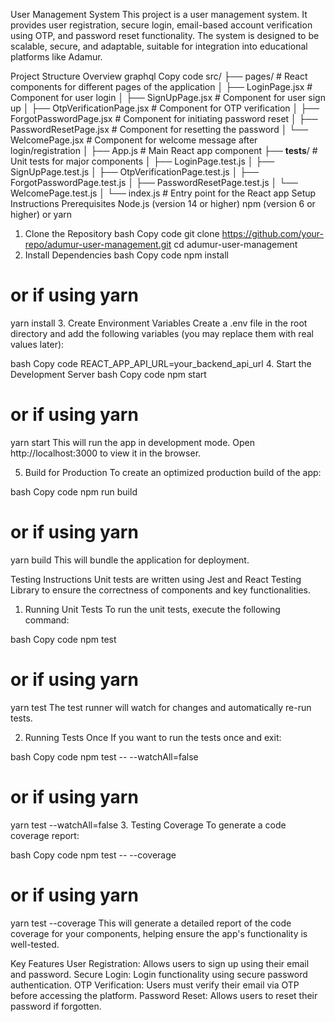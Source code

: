 User Management System
This project is a user management system. It provides user registration, secure login, email-based account verification using OTP, and password reset functionality. The system is designed to be scalable, secure, and adaptable, suitable for integration into educational platforms like Adamur.

Project Structure Overview
graphql
Copy code
src/
├── pages/                   # React components for different pages of the application
│   ├── LoginPage.jsx        # Component for user login
│   ├── SignUpPage.jsx       # Component for user sign up
│   ├── OtpVerificationPage.jsx  # Component for OTP verification
│   ├── ForgotPasswordPage.jsx   # Component for initiating password reset
│   ├── PasswordResetPage.jsx    # Component for resetting the password
│   └── WelcomePage.jsx      # Component for welcome message after login/registration
│
├── App.js                   # Main React app component
├── __tests__/               # Unit tests for major components
│   ├── LoginPage.test.js
│   ├── SignUpPage.test.js
│   ├── OtpVerificationPage.test.js
│   ├── ForgotPasswordPage.test.js
│   ├── PasswordResetPage.test.js
│   └── WelcomePage.test.js
│
└── index.js                 # Entry point for the React app
Setup Instructions
Prerequisites
Node.js (version 14 or higher)
npm (version 6 or higher) or yarn
1. Clone the Repository
bash
Copy code
git clone https://github.com/your-repo/adumur-user-management.git
cd adumur-user-management
2. Install Dependencies
bash
Copy code
npm install
# or if using yarn
yarn install
3. Create Environment Variables
Create a .env file in the root directory and add the following variables (you may replace them with real values later):

bash
Copy code
REACT_APP_API_URL=your_backend_api_url
4. Start the Development Server
bash
Copy code
npm start
# or if using yarn
yarn start
This will run the app in development mode. Open http://localhost:3000 to view it in the browser.

5. Build for Production
To create an optimized production build of the app:

bash
Copy code
npm run build
# or if using yarn
yarn build
This will bundle the application for deployment.

Testing Instructions
Unit tests are written using Jest and React Testing Library to ensure the correctness of components and key functionalities.

1. Running Unit Tests
To run the unit tests, execute the following command:

bash
Copy code
npm test
# or if using yarn
yarn test
The test runner will watch for changes and automatically re-run tests.

2. Running Tests Once
If you want to run the tests once and exit:

bash
Copy code
npm test -- --watchAll=false
# or if using yarn
yarn test --watchAll=false
3. Testing Coverage
To generate a code coverage report:

bash
Copy code
npm test -- --coverage
# or if using yarn
yarn test --coverage
This will generate a detailed report of the code coverage for your components, helping ensure the app's functionality is well-tested.

Key Features
User Registration: Allows users to sign up using their email and password.
Secure Login: Login functionality using secure password authentication.
OTP Verification: Users must verify their email via OTP before accessing the platform.
Password Reset: Allows users to reset their password if forgotten.
